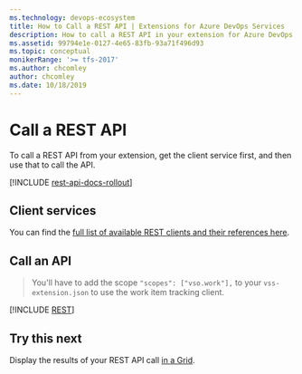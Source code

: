 ```yaml
---
ms.technology: devops-ecosystem
title: How to Call a REST API | Extensions for Azure DevOps Services
description: How to call a REST API in your extension for Azure DevOps Services.
ms.assetid: 99794e1e-0127-4e65-83fb-93a71f496d93
ms.topic: conceptual
monikerRange: '>= tfs-2017'
ms.author: chcomley
author: chcomley
ms.date: 10/18/2019
---
```


# Call a REST API

To call a REST API from your extension, get the client service first, and then use that to call the API.

[!INCLUDE [rest-api-docs-rollout](../../includes/rest-api-docs-rollout.md)]

## Client services

You can find the [full list of available REST clients and their references here](../reference/client/rest-clients.md).

## Call an API

> You'll have to add the scope `"scopes": ["vso.work"],` to your `vss-extension.json` to use the work item tracking client.

[!INCLUDE [REST](../includes/procedures/call-rest-api-js.md)]

## Try this next

Display the results of your REST API call [in a Grid](./ui-controls/grido.md).
